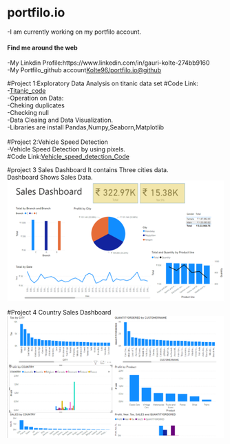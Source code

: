 # portfilo.io
-I am currently working on my portfilo account.
<h4> Find me around the web</h4>
-My Linkdin Profile:https://www.linkedin.com/in/gauri-kolte-274bb9160<br>
-My Portfilo_github account<a href="https://github.com/Kolte96/portfilo.io">Kolte96/portfilo.io@github</a><br>

#Project 1:Exploratory Data Analysis on titanic data set
#Code Link:<br>
-<a href="https://github.com/Kolte96/portfilo.io/blob/main/Titanic_Dataset_EDA.ipynb">Titanic_code</a><br>
-Operation on Data:<br>
-Cheking duplicates<br>
-Checking null<br>
-Data Cleaing and Data Visualization.<br>
-Libraries are install Pandas,Numpy,Seaborn,Matplotlib<br>
<br>
#Project 2:Vehicle Speed Detection<br>
-Vehicle Speed Detection by using pixels.<br>
#Code Link:<a href="https://github.com/Kolte96/portfilo.io/blob/main/Vehicle_speed_detection.ipynb">Vehicle_speed_detection_Code</a><br>

#project 3 
Sales Dashboard
It contains Three cities data.<br>
Dashboard Shows Sales Data.<br>
![alt text](dataset2Powerbi2.PNG)

#Project 4
Country Sales Dashboard<br>
![alt text](Powerbi3.PNG)
